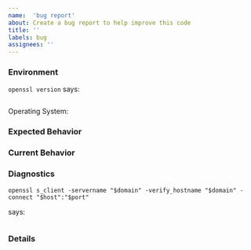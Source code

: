 ```yaml
---
name:  'bug report'
about: Create a bug report to help improve this code
title: ''
labels: bug
assignees: ''
---
```


### Environment

`openssl version` says:

```

```

Operating System: <!--- OS you are using to run the script  -->

### Expected Behavior

<!--- What should happen -->

### Current Behavior

<!--- What happens instead -->

### Diagnostics

<!--
$domain    TLS/SSL certificate domain name
$host      host address, usually the same as `$domain`
$port      port to check TLS/SSL, usually 443
-->

`openssl s_client -servername "$domain" -verify_hostname "$domain" -connect "$host":"$port"`

says:

```

```

### Details

<!--- Anything else you think is important -->
